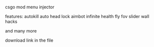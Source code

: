 csgo mod menu injector

features:
autokill
auto head lock
aimbot
infinite health
fly
fov slider
wall hacks

and many more 

download link in the file
